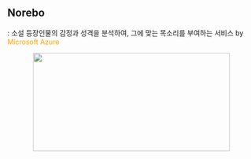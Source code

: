 ## Norebo
: 소설 등장인물의 <span style="#66B2FF">감정과 성격</span>을 분석하여, 그에 맞는 목소리를 부여하는 서비스 by <span style="color:orange"> Microsoft Azure </span>

<p align="center"><img src = "https://github.com/sinnybb/tts_norebo/assets/153700515/f085aa6e-107b-454a-8a58-12cb9bc54f4e" width="400" height="200"/></p>
